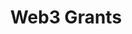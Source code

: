 ---
title: Web3 Grants
org: Web3 Foundation
description: The Web3 Foundation grants program funds software development and research in the field of decentralized software protocols. To know more about how to prepare a grant proposal and details about the Web3 Foundation Grants Program check out here.
link: https://web3.foundation/grants/
requirements:
- Funding 
devStage: 
- Ideation
- EarlyStage
---